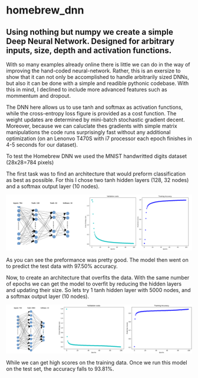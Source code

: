 # homebrew_dnn
## Using nothing but numpy we create a simple Deep Neural Network. Designed for arbitrary inputs, size, depth and activation functions. 

With so many examples already online there is little we can do in the way of improving the hand-coded neural-network. Rather, this is an exersize to show that it can not only be accomplished to handle arbitrarily sized DNNs, but also it can be done with a simple and readible pythonic codebase. With this in mind, I declined to include more advanced features such as mommentum and dropout. 

The DNN here allows us to use tanh and softmax as activation functions, while the cross-entropy loss figure is provided as a cost function. The weight updates are determined by mini-batch stochastic gradient decent. Moreover, because we can caluclate thes gradients with simple matrix manipulations the code runs surprisingly fast without any additional optimization (on an Lenonvo T470S with i7 processor each epoch finishes in 4-5 seconds for our dataset).

To test the Homebrew DNN we used the MNIST handwritted digits dataset (28x28=784 pixels)

The first task was to find an architecture that would preform classification as best as possible. For this I chose two tanh hidden layers (128, 32 nodes) and a softmax output layer (10 nodes).

![](https://raw.githubusercontent.com/gonzodeveloper/homebrew_dnn/master/imgs/Results_01.png)

As you can see the preformance was pretty good. The model then went on to predict the test data with 97.50% accuracy.

Now, to create an architecture that overfits the data. With the same number of epochs we can get the model to overfit by reducing the hidden layers and updating their size. So lets try 1 tanh hidden layer with 5000 nodes, and a softmax output layer (10 nodes).

![](https://raw.githubusercontent.com/gonzodeveloper/homebrew_dnn/master/imgs/Results_02.png)

While we can get high scores on the training data. Once we run this model on the test set, the accuracy falls to 93.81%.




